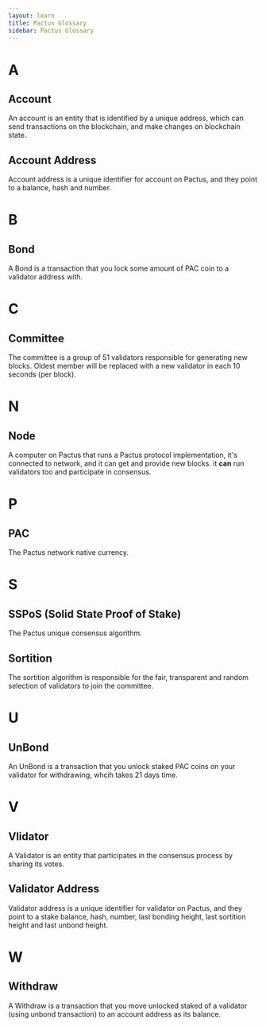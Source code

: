 ```yaml
---
layout: learn
title: Pactus Glossary
sidebar: Pactus Glossary
---
```


<!-- TODO: find a name for pactus merkel root model and add it here (?) -->

# A

## Account

An account is an entity that is identified by a unique address,
which can send transactions on the blockchain, and make changes on blockchain state.

## Account Address

Account address is a unique identifier for account on Pactus, and they point to a balance,
hash and number.

# B

## Bond

A Bond is a transaction that you lock some amount of PAC coin to a validator address with.

# C

## Committee

The committee is a group of 51 validators responsible for generating new blocks. Oldest member will
be replaced with a new validator in each 10 seconds (per block).

# N

## Node

A computer on Pactus that runs a Pactus protocol implementation, it's connected to network, and it
can get and provide new blocks. it **can** run validators too and participate in consensus.

# P

## PAC

The Pactus network native currency.

# S

## SSPoS (Solid State Proof of Stake)

The Pactus unique consensus algorithm.

## Sortition

The sortition algorithm is responsible for the fair, transparent  and random selection of validators
to join the committee.

# U

## UnBond

An UnBond is a transaction that you unlock staked PAC coins on your validator for withdrawing, whcih
takes 21 days time.

# V

## Vlidator

A Validator is an entity that participates in the consensus process by sharing its votes.

## Validator Address

Validator address is a unique identifier for validator on Pactus, and they point to a stake balance,
hash, number, last bonding height, last sortition height and last unbond height.

# W

## Withdraw

A Withdraw is a transaction that you move unlocked staked of a validator (using unbond transaction)
to an account address as its balance.

